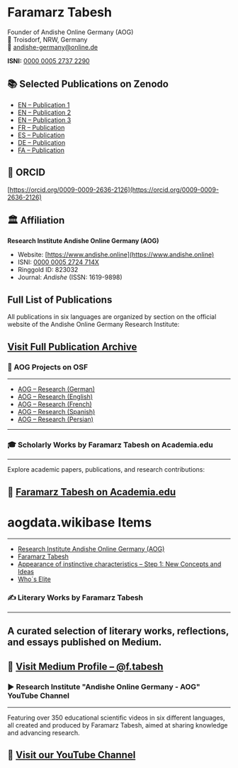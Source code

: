 # Faramarz Tabesh

Founder of Andishe Online Germany (AOG)  
📍 Troisdorf, NRW, Germany  
📧 andishe-germany@online.de

**ISNI:** [0000 0005 2737 2290](https://isni.org/isni/0000000527372290)

## 📚 Selected Publications on Zenodo

- [EN – Publication 1](https://doi.org/10.5281/zenodo.15235184)  
- [EN – Publication 2](https://doi.org/10.5281/zenodo.15241032)  
- [EN – Publication 3](https://doi.org/10.5281/zenodo.15475221)  
- [FR – Publication](https://doi.org/10.5281/zenodo.15309731)  
- [ES – Publication](https://doi.org/10.5281/zenodo.15281557)  
- [DE – Publication](https://doi.org/10.5281/zenodo.15269499)  
- [FA – Publication](https://doi.org/10.5281/zenodo.15302007) 

## 🔗 ORCID

[https://orcid.org/0009-0009-2636-2126](https://orcid.org/0009-0009-2636-2126)

## 🏛 Affiliation

**Research Institute Andishe Online Germany (AOG)**  
- Website: [https://www.andishe.online](https://www.andishe.online)  
- ISNI: [0000 0005 2724 714X](https://isni.org/isni/000000052724714X)  
- Ringgold ID: 823032  
- Journal: *Andishe* (ISSN: 1619-9898)
## Full List of Publications

All publications in six languages are organized by section on the official website of the Andishe Online Germany Research Institute:

[Visit Full Publication Archive](https://www.andishe.online/)
---
### 📁 AOG Projects on OSF
---
- [AOG – Research (German)](https://doi.org/10.17605/OSF.IO/ZW47U)
- [AOG – Research (English)](https://doi.org/10.17605/OSF.IO/EGMPC)
- [AOG – Research (French)](https://doi.org/10.17605/OSF.IO/ETXPS)
- [AOG – Research (Spanish)](https://doi.org/10.17605/OSF.IO/DKSEQ)
- [AOG – Research (Persian)](https://doi.org/10.17605/OSF.IO/W3M58)
---
### 🎓 Scholarly Works by Faramarz Tabesh on Academia.edu
---
Explore academic papers, publications, and research contributions:

🔗 [Faramarz Tabesh on Academia.edu](https://independent.academia.edu/FaramarzTabesh)
---
# aogdata.wikibase Items
---
<!-- ARTICLE LIST START -->
- [Research Institute Andishe Online Germany (AOG)](https://aogdata.wikibase.cloud/wiki/Item:Q12)
- [Faramarz Tabesh](https://aogdata.wikibase.cloud/wiki/Item:Q10)
- [Appearance of instinctive characteristics – Step 1: New Concepts and Ideas](https://aogdata.wikibase.cloud/wiki/Item:Q2)
- [Who´s Elite](https://aogdata.wikibase.cloud/wiki/Item:Q3)
<!-- ARTICLE LIST END -->
### ✍️ Literary Works by Faramarz Tabesh
---
A curated selection of literary works, reflections, and essays published on Medium.
---
🔗 [Visit Medium Profile – @f.tabesh](https://medium.com/@f.tabesh)
---
### ▶️ Research Institute "Andishe Online Germany - AOG" YouTube Channel
---
Featuring over 350 educational scientific videos in six different languages, all created and produced by Faramarz Tabesh, aimed at sharing knowledge and advancing research.

🔗 [Visit our YouTube Channel](https://www.youtube.com/channel/UCDJ2r3x2mO7bfMpVw6lB1EQ/videos)
---




